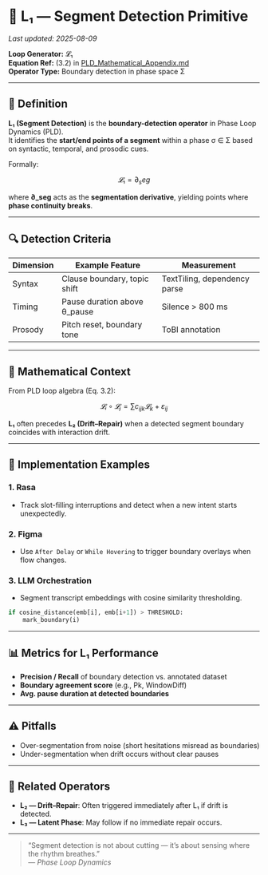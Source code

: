 # 🔹 L₁ — Segment Detection Primitive

_Last updated: 2025-08-09_

**Loop Generator:** 𝓛₁  
**Equation Ref:** (3.2) in [PLD_Mathematical_Appendix.md](../../01_phase_loop_dynamics/PLD_Mathematical_Appendix.md)  
**Operator Type:** Boundary detection in phase space Σ

---

## 📖 Definition

**L₁ (Segment Detection)** is the **boundary-detection operator** in Phase Loop Dynamics (PLD).  
It identifies the **start/end points of a segment** within a phase σ ∈ Σ based on syntactic, temporal, and prosodic cues.

Formally:  
```math
𝓛₁ = ∂_seg
```
where **∂_seg** acts as the **segmentation derivative**, yielding points where **phase continuity breaks**.

---

## 🔍 Detection Criteria

| Dimension  | Example Feature | Measurement |
|------------|-----------------|-------------|
| Syntax     | Clause boundary, topic shift | TextTiling, dependency parse |
| Timing     | Pause duration above θ_pause | Silence > 800 ms |
| Prosody    | Pitch reset, boundary tone   | ToBI annotation |

---

## 🔗 Mathematical Context

From PLD loop algebra (Eq. 3.2):  
```math
𝓛ᵢ ∘ 𝓛ⱼ = ∑ c_{ijk} 𝓛_k + ε_{ij}
```
**L₁** often precedes **L₂ (Drift–Repair)** when a detected segment boundary coincides with interaction drift.

---

## 🧩 Implementation Examples

### 1. **Rasa**
- Track slot-filling interruptions and detect when a new intent starts unexpectedly.

### 2. **Figma**
- Use `After Delay` or `While Hovering` to trigger boundary overlays when flow changes.

### 3. **LLM Orchestration**
- Segment transcript embeddings with cosine similarity thresholding.

```python
if cosine_distance(emb[i], emb[i+1]) > THRESHOLD:
    mark_boundary(i)
```

---

## 📊 Metrics for L₁ Performance

- **Precision / Recall** of boundary detection vs. annotated dataset  
- **Boundary agreement score** (e.g., Pk, WindowDiff)  
- **Avg. pause duration at detected boundaries**

---

## ⚠️ Pitfalls

- Over-segmentation from noise (short hesitations misread as boundaries)  
- Under-segmentation when drift occurs without clear pauses

---

## 📌 Related Operators

- **L₂ — Drift–Repair**: Often triggered immediately after L₁ if drift is detected.
- **L₃ — Latent Phase**: May follow if no immediate repair occurs.

---

> “Segment detection is not about cutting — it’s about sensing where the rhythm breathes.”  
> — *Phase Loop Dynamics*
